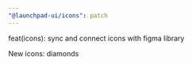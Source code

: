 ```yaml
---
"@launchpad-ui/icons": patch
---
```


feat(icons): sync and connect icons with figma library

New icons: diamonds
